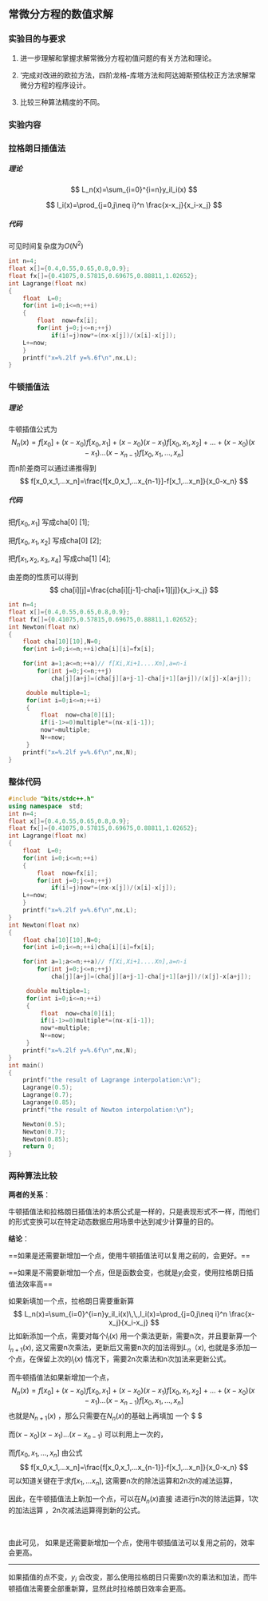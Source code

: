 ## 常微分方程的数值求解





### 实验目的与要求

1. 进一步理解和掌握求解常微分方程初值问题的有关方法和理论。

2. ‘完成对改进的欧拉方法，四阶龙格-库塔方法和阿达姆斯预估校正方法求解常微分方程的程序设计。

3. 比较三种算法精度的不同。

   



### 实验内容

### 拉格朗日插值法

##### 理论

$$
L_n(x)=\sum_{i=0}^{i=n}y_il_i(x)
$$

$$
l_i(x)=\prod_{j=0,j\neq i}^n \frac{x-x_j}{x_i-x_j}
$$



##### 代码

可见时间复杂度为$O(N^2)$

```c++
int n=4;
float x[]={0.4,0.55,0.65,0.8,0.9};
float fx[]={0.41075,0.57815,0.69675,0.88811,1.02652};
int Lagrange(float nx)
{
    float  L=0;
    for(int i=0;i<=n;++i)
    {
        float  now=fx[i];
        for(int j=0;j<=n;++j)
            if(i!=j)now*=(nx-x[j])/(x[i]-x[j]);
    L+=now;
    }
    printf("x=%.2lf y=%.6f\n",nx,L);
}
```



### 牛顿插值法

##### 理论

牛顿插值公式为
$$
N_n(x)=f[x_0]+(x-x_0)f[x_0,x_1]+(x-x_0)(x-x_1)f[x_0,x_1,x_2]+...+(x-x_0)(x-x_1)...(x-x_{n-1})f[x_0,x_1,...,x_n]
$$
而n阶差商可以通过递推得到
$$
f[x_0,x_1,...x_n]=\frac{f[x_0,x_1,...x_{n-1}]-f[x_1,...x_n]}{x_0-x_n}
$$


##### 代码

把$f[x_0,x_1]$ 写成cha[0] [1];

把$f[x_0,x_1,x_2]$ 写成cha[0] [2];

把$f[x_1,x_2,x_3,x_4]$ 写成cha[1] [4];

由差商的性质可以得到
$$
cha[i][j]=\frac{cha[i][j-1]-cha[i+1][j]}{x_i-x_j}
$$




```c++
int n=4;
float x[]={0.4,0.55,0.65,0.8,0.9};
float fx[]={0.41075,0.57815,0.69675,0.88811,1.02652};
int Newton(float nx)
{
    float cha[10][10],N=0;
    for(int i=0;i<=n;++i)cha[i][i]=fx[i];

    for(int a=1;a<=n;++a)// f[Xi,Xi+1....Xn],a=n-i
        for(int j=0;j<=n;++j)
            cha[j][a+j]=(cha[j][a+j-1]-cha[j+1][a+j])/(x[j]-x[a+j]);

     double multiple=1;
     for(int i=0;i<=n;++i)
     {
         float  now=cha[0][i];
         if(i-1>=0)multiple*=(nx-x[i-1]);
         now*=multiple;
         N+=now;
     }
    printf("x=%.2lf y=%.6f\n",nx,N);
} 
```



### 整体代码

```c++
#include "bits/stdc++.h"
using namespace  std;
int n=4;
float x[]={0.4,0.55,0.65,0.8,0.9};
float fx[]={0.41075,0.57815,0.69675,0.88811,1.02652};
int Lagrange(float nx)
{
    float  L=0;
    for(int i=0;i<=n;++i)
    {
        float  now=fx[i];
        for(int j=0;j<=n;++j)
            if(i!=j)now*=(nx-x[j])/(x[i]-x[j]);
    L+=now;
    }
    printf("x=%.2lf y=%.6f\n",nx,L);
}
int Newton(float nx)
{
    float cha[10][10],N=0;
    for(int i=0;i<=n;++i)cha[i][i]=fx[i];

    for(int a=1;a<=n;++a)// f[Xi,Xi+1....Xn],a=n-i
        for(int j=0;j<=n;++j)
            cha[j][a+j]=(cha[j][a+j-1]-cha[j+1][a+j])/(x[j]-x[a+j]);

     double multiple=1;
     for(int i=0;i<=n;++i)
     {
         float  now=cha[0][i];
         if(i-1>=0)multiple*=(nx-x[i-1]);
         now*=multiple;
         N+=now;
     }
    printf("x=%.2lf y=%.6f\n",nx,N);
}
int main()
{
    printf("the result of Lagrange interpolation:\n");
    Lagrange(0.5);
    Lagrange(0.7);
    Lagrange(0.85);
    printf("the result of Newton interpolation:\n");

    Newton(0.5);
    Newton(0.7);
    Newton(0.85);
    return 0;
}
```



### 两种算法比较

**两者的关系**：

牛顿插值法和拉格朗日插值法的本质公式是一样的，只是表现形式不一样，而他们的形式变换可以在特定动态数据应用场景中达到减少计算量的目的。

**结论**：

==如果是还需要新增加一个点，使用牛顿插值法可以复用之前的，会更好。==

==如果是不需要新增加一个点，但是函数会变，也就是$y_i$会变，使用拉格朗日插值法效率高==



如果新填加一个点，拉格朗日需要重新算
$$
L_n(x)=\sum_{i=0}^{i=n}y_il_i(x)\,\,,l_i(x)=\prod_{j=0,j\neq i}^n \frac{x-x_j}{x_i-x_j}
$$
 比如新添加一个点，需要对每个$l_i(x)$ 用一个乘法更新，需要n次，并且要新算一个$l_{n+1}(x)$, 这又需要n次乘法，更新后又需要n次的加法得到$L_n（x)$, 也就是多添加一个点，在保留上次的$l_i(x)$ 情况下，需要2n次乘法和n次加法来更新公式。                                                                  





而牛顿插值法如果新增加一个点，
$$
N_n(x)=f[x_0]+(x-x_0)f[x_0,x_1]+(x-x_0)(x-x_1)f[x_0,x_1,x_2]+...+(x-x_0)(x-x_1)...(x-x_{n-1})f[x_0,x_1,...,x_n]
$$
也就是$N_{n+1}(x)$ ，那么只需要在$N_n(x)$的基础上再填加 一个 $                                        $

而$(x-x_0)(x-x_1)...(x-x_{n-1})$ 可以利用上一次的，

而$f[x_0,x_1,...,x_n]$  由公式
$$
f[x_0,x_1,...x_n]=\frac{f[x_0,x_1,...x_{n-1}]-f[x_1,...x_n]}{x_0-x_n}
$$
可以知道关键在于求$f[x_1,...x_n]$,  这需要n次的除法运算和2n次的减法运算，

因此，在牛顿插值法上新加一个点，可以在$N_n(x)$直接 进进行n次的除法运算，1次的加法运算 ，2n次减法运算得到新的公式。



​                

由此可见， 如果是还需要新增加一个点，使用牛顿插值法可以复用之前的，效率会更高。

-----

如果插值的点不变，$y_i$ 会改变，那么使用拉格朗日只需要n次的乘法和加法，而牛顿插值法需要全部重新算，显然此时拉格朗日效率会更高。